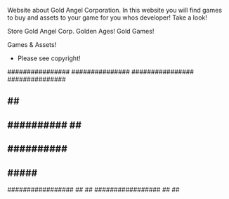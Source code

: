 Website about Gold Angel Corporation. In this website you will find games to buy and assets to your game for you whos developer! Take a look!

Store Gold Angel Corp. Golden Ages! Gold Games!

Games & Assets!
*  Please see copyright!

 ################         ###############
 ################         ###############
 ##                                                      ##                                 ##
 ##               ##########      ##                                 ##
 ##                ##########      ##############
 ##                              #####        ##############
 #################        ##                                ##
 #################        ##                                ## 
